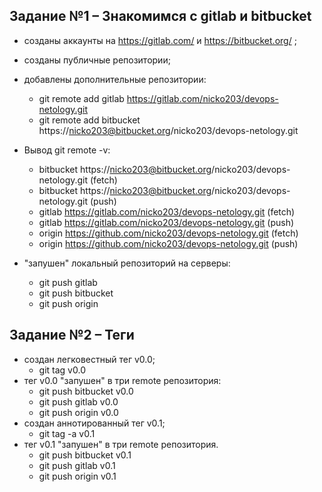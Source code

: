 ## Задание №1 – Знакомимся с gitlab и bitbucket

- созданы аккаунты на https://gitlab.com/  и https://bitbucket.org/ ;
- созданы публичные репозитории;
- добавлены дополнительные репозитории:
    - git remote add gitlab https://gitlab.com/nicko203/devops-netology.git
    - git remote add bitbucket https://nicko203@bitbucket.org/nicko203/devops-netology.git
- Вывод git remote -v:

    - bitbucket	https://nicko203@bitbucket.org/nicko203/devops-netology.git (fetch)
    - bitbucket	https://nicko203@bitbucket.org/nicko203/devops-netology.git (push)
    - gitlab	https://gitlab.com/nicko203/devops-netology.git (fetch)
    - gitlab	https://gitlab.com/nicko203/devops-netology.git (push)
    - origin	https://github.com/nicko203/devops-netology.git (fetch)
    - origin	https://github.com/nicko203/devops-netology.git (push)

- "запушен" локальный репозиторий на серверы:
    - git push gitlab
    - git push bitbucket
    - git push origin


## Задание №2 – Теги

- создан легковестный тег v0.0;
    - git tag v0.0
- тег v0.0 "запушен" в три remote репозитория:
    - git push bitbucket v0.0
    - git push gitlab v0.0
    - git push origin v0.0
- создан аннотированный тег v0.1;
    - git tag -a v0.1
- тег v0.1 "запушен" в три remote репозитория.
    - git push bitbucket v0.1
    - git push gitlab v0.1
    - git push origin v0.1

